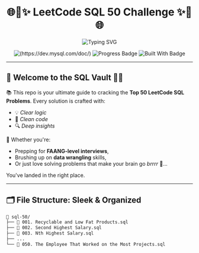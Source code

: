 <h1 align="center">
  🌐💾✨ LeetCode SQL 50 Challenge ✨💾🌐  
</h1>

<p align="center">
  <img src="https://readme-typing-svg.herokuapp.com?font=Fira+Code&size=26&pause=1000&color=36BCF7&center=true&vCenter=true&width=700&lines=🚀+Mastering+SQL+1+Query+at+a+Time!;👨‍💻+50+Top+LeetCode+Problems+Solved!;💡+Clean+Code+%7C+Sharp+Logic+%7C+Big+Brain+Energy!" alt="Typing SVG" />
</p>

<p align="center">
  <img src="https://img.shields.io/badge/SQL-LeetCode-blue?style=for-the-badge&logo=postgresql" alt="(https://dev.mysql.com/doc/)" />
  <img src="https://img.shields.io/badge/Problems%20Solved-50%2F50-success?style=for-the-badge&logo=leetcode" alt="Progress Badge" />
  <img src="https://img.shields.io/badge/Built%20With-%F0%9F%92%BB%20%26%20%E2%9C%A8-purple?style=for-the-badge" alt="Built With Badge" />
</p>

---

## 🌟 Welcome to the SQL Vault 🧠🔐

📚 This repo is your ultimate guide to cracking the **Top 50 LeetCode SQL Problems**. Every solution is crafted with:
- 💡 *Clear logic*
- 🧼 *Clean code*
- 🔍 *Deep insights*

🧪 Whether you're:
- Prepping for **FAANG-level interviews**,
- Brushing up on **data wrangling** skills,
- Or just love solving problems that make your brain go *brrrr* 🧊...

You've landed in the right place.

---

## 🗂️ File Structure: Sleek & Organized

```bash
📁 sql-50/
├── 📝 001. Recyclable and Low Fat Products.sql
├── 📝 002. Second Highest Salary.sql
├── 📝 003. Nth Highest Salary.sql
├── ...
└── 📝 050. The Employee That Worked on the Most Projects.sql
